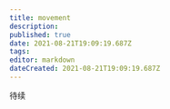 ```yaml
---
title: movement
description: 
published: true
date: 2021-08-21T19:09:19.687Z
tags:
editor: markdown
dateCreated: 2021-08-21T19:09:19.687Z
---
```


待续
